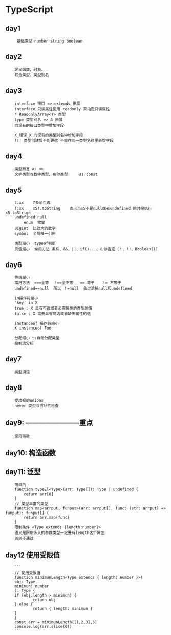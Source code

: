 <!--
 * @Author: 16651618507@163.com
 * @Date: 2023-03-14 06:46:53
 * @LastEditors: 16651618507@163.com
 * @LastEditTime: 2023-03-16 06:36:55
 * @FilePath: \TypeScript\catalogue.md
 * @Description: 基础篇
 * 
 * TypeScript个绍
 * TypeScript入门
 * 常用类型
 * 类型缩小
 * 函数
 * 对象类型
 * 类型操纵
 * 类
 * 模块
-->

# TypeScript

## day1

         基础类型 number string boolean

## day2

        定义函数、对象、
        联合类型、类型别名

## day3

        interface 接口 => extends 拓展
        interface 只读属性使用 readonly 来指定只读属性
        * ReadonlyArray<T> 类型
        type 类型别名 => & 拓展
        向现有的接口类型中增加字段

        X_错误_X 向现有的类型别名中增加字段
        !!! 类型创建后不能更改 不能在同一类型名称里新增字段

## day4

        类型断言 as <>
        文字类型与数字类型、布尔类型     as const

## day5

        ?:xx    ?表示可选
        !:xx    x5!.toString    表示当x5不是null或者undefined 的时候执行x5.toStrign
        undefined null
            enum  枚举
        BigInt  比较大的数字
        symbol  全局唯一引用

        类型缩小  typeof判断
        真值缩小  常用方法 条件、&&、||、if()...、布尔否定（！、!!、Boolean())

## day6

        等值缩小
        常用方法  ===全等  ！==全不等   == 等于   ！= 不等于
        undefined==null  所以 ！=null  会过滤掉null和undefined

        in操作符缩小
        'key' in X
        true : X 具有可选或者必需属性的类型的值
        false : X 需要具有可选或者缺失属性的值

        instanceof 操作符缩小
        X instanceof Foo 

        分配缩小 ts自动分配类型
        控制流分析

## day7

        类型谓语

## day8

        受歧视的unions
        never 类型与穷尽性检查

## day9: ————————重点

        使用函数

## day10: 构造函数

## day11: 泛型

        简单的
        function typeEl<Type>(arr: Type[]): Type | undefined {
            return arr[0]
        }
        // 类型丰富的类型
        function map<arrput, funput>(arr: arrput[], func: (str: arrput) => funput): funput[] {
            return arr.map(func)
        }
        限制条件 <Type extends {length:number}>
        语义是限制传入的参数类型一定要有length这个属性
        否则不通过

## day12 使用受限值

        ```
        // 使用受限值
        function minimunLength<Type extends { length: number }>(
        obj: Type,
        minimun: number
        ): Type {
        if (obj.length > minimun) {
                return obj
        } else {
                return { length: minimun }
        }
        }
        const arr = minimunLength([1,2,3],6)
        console.log(arr.slice(0))
        ```
